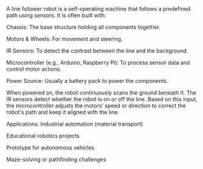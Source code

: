 A line follower robot is a self-operating machine that follows a predefined path using sensors. It is often built with:

Chassis: The base structure holding all components together.

Motors & Wheels: For movement and steering.

IR Sensors: To detect the contrast between the line and the background.

Microcontroller (e.g., Arduino, Raspberry Pi): To process sensor data and control motor actions.

Power Source: Usually a battery pack to power the components.

When powered on, the robot continuously scans the ground beneath it. The IR sensors detect whether the robot is on or off the line. Based on this input, the microcontroller adjusts the motors’ speed or direction to correct the robot's path and keep it aligned with the line.

Applications:
Industrial automation (material transport)

Educational robotics projects

Prototype for autonomous vehicles

Maze-solving or pathfinding challenges
